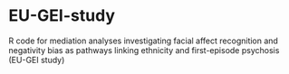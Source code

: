 # EU-GEI-study
R code for mediation analyses investigating facial affect recognition and negativity bias as pathways linking ethnicity and first-episode psychosis (EU-GEI study)

